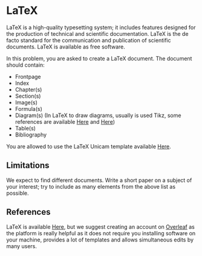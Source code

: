 # LaTeX
LaTeX is a high-quality typesetting system; it includes features designed for the production of technical and scientific documentation.
LaTeX is the de facto standard for the communication and publication of scientific documents. 
LaTeX is available as free software.

In this problem, you are asked to create a LaTeX document.
The document should contain:
- Frontpage
- Index
- Chapter(s)
- Section(s)
- Image(s)
- Formula(s)
- Diagram(s) (In LaTeX to draw diagrams, usually is used Tikz, some references are available [Here](https://tikz.net/) and [Here](https://www.overleaf.com/learn/latex/TikZ_package))
- Table(s)
- Bibliography

You are allowed to use the LaTeX Unicam template available [Here](http://didattica.cs.unicam.it/lib/exe/fetch.php?media=informazioni:tesi_unicam_template.zip).

## Limitations
We expect to find different documents. Write a short paper on a subject of your interest; try to include as many elements from the above list as possible.

## References
LaTeX is available [Here](https://www.latex-project.org/), but we suggest creating an account on [Overleaf](https://www.overleaf.com/) as the platform is really helpful as it does not require you installing software on your machine, provides a lot of templates and allows simultaneous edits by many users.
